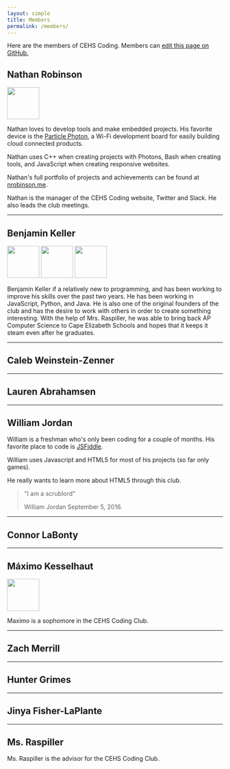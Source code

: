 ```yaml
---
layout: simple
title: Members
permalink: /members/
---
```


Here are the members of CEHS Coding. Members can [edit this page on GitHub.](https://github.com/nrobinson2000/cehscoding/blob/master/pages/members.md)

## Nathan Robinson

<img src="https://i0.wp.com/makezine.com/wp-content/uploads/2015/05/particle.png" width="75px">

Nathan loves to develop tools and make embedded projects.  His favorite device is the [Particle Photon](https://www.particle.io/products/hardware/photon-wifi-dev-kit), a Wi-Fi development board for easily building cloud connected products.

Nathan uses C++ when creating projects with Photons, Bash when creating tools, and JavaScript when creating responsive websites.

Nathan's full portfolio of projects and achievements can be found at [nrobinson.me](https://nrobinson.me).

Nathan is the manager of the CEHS Coding website, Twitter and Slack. He also leads the club meetings.

<hr>

## Benjamin Keller

<img src="https://www.easyprogramming.net/logo/js.png" width="75px">
<img src="https://sdtimes.com/wp-content/uploads/2018/03/jW4dnFtA_400x400.jpg" width="75px">
<img src="https://www.python.org/static/opengraph-icon-200x200.png" width="75px">

Benjamin Keller if a relatively new to programming, and has been working to improve his skills over the past two years. He has been working in JavaScript, Python, and Java. He is also one of the original founders of the club and has the desire to work with others in order to create something interesting. With the help of Mrs. Raspiller, he was able to bring back AP Computer Science to Cape Elizabeth Schools and hopes that it keeps it steam even after he graduates.

<hr>


## Caleb Weinstein-Zenner


<hr>

## Lauren Abrahamsen


<hr>

## William Jordan
William is a freshman who's only been coding for a couple of months. His favorite place to code is [JSFiddle](https://jsfiddle.net/SinBADCEHS/kx7f6e66/6/).

William uses Javascript and HTML5 for most of his projects (so far only games).

He really wants to learn more about HTML5 through this club.

>"I am a scrublord"
>
>William Jordan September 5, 2016.

<hr>

## Connor LaBonty

<hr>

## Máximo Kesselhaut

<img src="https://www.easyprogramming.net/logo/js.png" width="75px">

Maximo is a sophomore in the CEHS Coding Club.

<hr>

## Zach Merrill

<hr>


## Hunter Grimes

<hr>

## Jinya Fisher-LaPlante

<hr>

## Ms. Raspiller
Ms. Raspiller is the advisor for the CEHS Coding Club.

